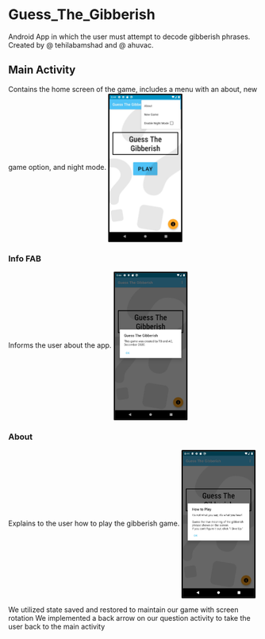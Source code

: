 # Guess_The_Gibberish
Android App in which the user must attempt to decode gibberish phrases. Created by @ tehilabamshad and @ ahuvac.
## Main Activity
Contains the home screen of the game, includes a menu with an about, new game option, and night mode.
<img src="/screenshots/home_screen.png" width=150 height=300 align=center>

### Info FAB
Informs the user about the app.
<img src="/screenshots/about.png" width=150 height=300 align=center>


### About 
Explains to the user how to play the gibberish game.
<img src="/screenshots/how_to_play.png" width=150 height=300 align=center>






We utilized state saved and restored to maintain our game with screen rotation
We implemented a back arrow on our question activity to take the user back to the main activity
